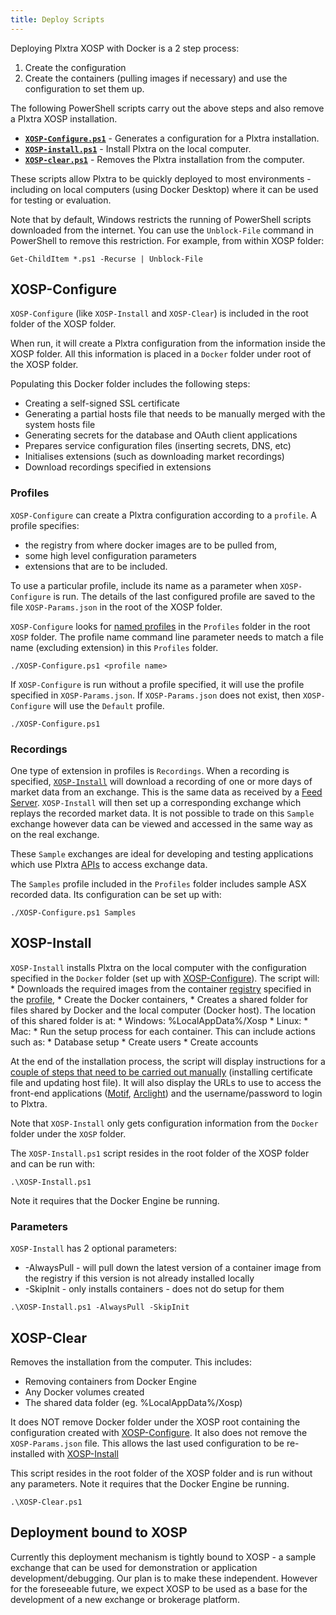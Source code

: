 ```yaml
---
title: Deploy Scripts
---
```


Deploying Plxtra XOSP with Docker is a 2 step process:
1. Create the configuration
1. Create the containers (pulling images if necessary) and use the configuration to set them up.

The following PowerShell scripts carry out the above steps and also remove a Plxtra XOSP installation.

* **[`XOSP-Configure.ps1`](#xosp-configure)** - Generates a configuration for a Plxtra installation.
* **[`XOSP-install.ps1`](#xosp-install)** - Install Plxtra on the local computer.
* **[`XOSP-clear.ps1`](#xosp-clear)** - Removes the Plxtra installation from the computer.

These scripts allow Plxtra to be quickly deployed to most environments - including on local computers (using Docker Desktop) where it can be used for testing or evaluation.

Note that by default, Windows restricts the running of PowerShell scripts downloaded from the internet. You can use the `Unblock-File` command in PowerShell to remove this restriction.  For example, from within XOSP folder:

```
Get-ChildItem *.ps1 -Recurse | Unblock-File
```
## XOSP-Configure

`XOSP-Configure` (like `XOSP-Install` and `XOSP-Clear`) is included in the root folder of the XOSP folder.

When run, it will create a Plxtra configuration from the information inside the XOSP folder.  All this information is placed in a `Docker` folder under root of the XOSP folder.

Populating this Docker folder includes the following steps:
* Creating a self-signed SSL certificate
* Generating a partial hosts file that needs to be manually merged with the system hosts file
* Generating secrets for the database and OAuth client applications
* Prepares service configuration files (inserting secrets, DNS, etc)
* Initialises extensions (such as downloading market recordings)
* Download recordings specified in extensions

### Profiles

`XOSP-Configure` can create a Plxtra configuration according to a `profile`.  A profile specifies:
* the registry from where docker images are to be pulled from,
* some high level configuration parameters
* extensions that are to be included.

To use a particular profile, include its name as a parameter when `XOSP-Configure` is run.  The details of the last configured profile are saved to the file `XOSP-Params.json` in the root of the XOSP folder.

`XOSP-Configure` looks for [named profiles](../profiles/) in the `Profiles` folder in the root `XOSP` folder. The profile name command line parameter needs to match a file name (excluding extension) in this `Profiles` folder.

```
./XOSP-Configure.ps1 <profile name>
```

If `XOSP-Configure` is run without a profile specified, it will use the profile specified in `XOSP-Params.json`.  If `XOSP-Params.json` does not exist, then `XOSP-Configure` will use the `Default` profile.

```
./XOSP-Configure.ps1
```

### Recordings

One type of extension in profiles is `Recordings`.  When a recording is specified, [`XOSP-Install`](#xosp-install) will download a recording of one or more days of market data from an exchange.  This is the same data as received by a [Feed Server](/architecture/functionalities/feed-server/).  `XOSP-Install` will then set up a corresponding exchange which replays the recorded market data.  It is not possible to trade on this `Sample` exchange however data can be viewed and accessed in the same way as on the real exchange.

These `Sample` exchanges are ideal for developing and testing applications which use Plxtra [APIs](/api/) to access exchange data.

The `Samples` profile included in the `Profiles` folder includes sample ASX recorded data. Its configuration can be set up with:

```
./XOSP-Configure.ps1 Samples
```

## XOSP-Install

`XOSP-Install` installs Plxtra on the local computer with the configuration specified in the `Docker` folder (set up with [XOSP-Configure](#xosp-configure)).  The script will:
    * Downloads the required images from the container [registry](../registries/) specified in the [profile](#profiles),
    * Create the Docker containers,
    * Creates a shared folder for files shared by Docker and the local computer (Docker host). The location of this shared folder is at:
        * Windows: %LocalAppData%/Xosp 
        * Linux: 
        * Mac: 
    * Run the setup process for each container. This can include actions such as:
        * Database setup
        * Create users
        * Create accounts

At the end of the installation process, the script will display instructions for a [couple of steps that need to be carried out manually](/getting-started/install/#manual-installation-steps) (installing certificate file and updating host file).  It will also display the URLs to use to access the front-end applications ([Motif](/architecture/functionalities/motif/), [Arclight](/architecture/functionalities/arclight/)) and the username/password to login to Plxtra.

Note that `XOSP-Install` only gets configuration information from the `Docker` folder under the `XOSP` folder.

The `XOSP-Install.ps1` script resides in the root folder of the XOSP folder and can be run with:

```
.\XOSP-Install.ps1
```

Note it requires that the Docker Engine be running.

### Parameters

`XOSP-Install` has 2 optional parameters:

* -AlwaysPull - will pull down the latest version of a container image from the registry if this version is not already installed locally
* -SkipInit - only installs containers - does not do setup for them

```
.\XOSP-Install.ps1 -AlwaysPull -SkipInit
```

## XOSP-Clear

Removes the installation from the computer.  This includes:
* Removing containers from Docker Engine
* Any Docker volumes created
* The shared data folder (eg. %LocalAppData%/Xosp)

It does NOT remove Docker folder under the XOSP root containing the configuration created with [XOSP-Configure](#xosp-configure).  It also does not remove the `XOSP-Params.json` file.  This allows the last used configuration to be re-installed with [XOSP-Install](#xosp-install)

This script resides in the root folder of the XOSP folder and is run without any parameters.  Note it requires that the Docker Engine be running.

```
.\XOSP-Clear.ps1
```

## Deployment bound to XOSP

Currently this deployment mechanism is tightly bound to XOSP - a sample exchange that can be used for demonstration or application development/debugging.  Our plan is to make these independent.  However for the foreseeable future, we expect XOSP to be used as a base for the development of a new exchange or brokerage platform.
